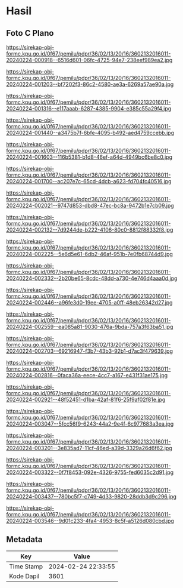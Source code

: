 # Hasil

## Foto C Plano

https://sirekap-obj-formc.kpu.go.id/0f67/pemilu/pdpr/36/02/13/20/16/3602132016011-20240224-000918--6516d601-06fc-4725-94e7-238eef989ea2.jpg

https://sirekap-obj-formc.kpu.go.id/0f67/pemilu/pdpr/36/02/13/20/16/3602132016011-20240224-001203--bf7202f3-86c2-4580-ae3a-6269a57ae90a.jpg

https://sirekap-obj-formc.kpu.go.id/0f67/pemilu/pdpr/36/02/13/20/16/3602132016011-20240224-001316--e117aaab-6287-4385-9904-e385c55a29f4.jpg

https://sirekap-obj-formc.kpu.go.id/0f67/pemilu/pdpr/36/02/13/20/16/3602132016011-20240224-001440--a3475b7f-6bfe-4095-b492-aed4759ccebb.jpg

https://sirekap-obj-formc.kpu.go.id/0f67/pemilu/pdpr/36/02/13/20/16/3602132016011-20240224-001603--116b5381-b1d8-46ef-a64d-4949bc6be8c0.jpg

https://sirekap-obj-formc.kpu.go.id/0f67/pemilu/pdpr/36/02/13/20/16/3602132016011-20240224-001700--ac207e7c-65cd-4dcb-a623-fd704fc40516.jpg

https://sirekap-obj-formc.kpu.go.id/0f67/pemilu/pdpr/36/02/13/20/16/3602132016011-20240224-002021--9747d853-dbd8-47ec-bc8a-9472b1e7cb09.jpg

https://sirekap-obj-formc.kpu.go.id/0f67/pemilu/pdpr/36/02/13/20/16/3602132016011-20240224-002132--7d9244de-b222-4106-80c0-8812f88332f8.jpg

https://sirekap-obj-formc.kpu.go.id/0f67/pemilu/pdpr/36/02/13/20/16/3602132016011-20240224-002225--5e6d5e61-6db2-46af-951b-7e0fb68744d9.jpg

https://sirekap-obj-formc.kpu.go.id/0f67/pemilu/pdpr/36/02/13/20/16/3602132016011-20240224-002332--2b20be65-8cdc-48dd-a730-4e746d4aaa0d.jpg

https://sirekap-obj-formc.kpu.go.id/0f67/pemilu/pdpr/36/02/13/20/16/3602132016011-20240224-002446--a96fe3d0-19ee-4705-a0ff-48eb26342d27.jpg

https://sirekap-obj-formc.kpu.go.id/0f67/pemilu/pdpr/36/02/13/20/16/3602132016011-20240224-002559--ea085a81-9030-476a-9bda-757a3f63ba51.jpg

https://sirekap-obj-formc.kpu.go.id/0f67/pemilu/pdpr/36/02/13/20/16/3602132016011-20240224-002703--69216947-f3b7-43b3-92b1-d7ac3f479639.jpg

https://sirekap-obj-formc.kpu.go.id/0f67/pemilu/pdpr/36/02/13/20/16/3602132016011-20240224-002816--0faca36a-eece-4cc7-a167-e431f31ae175.jpg

https://sirekap-obj-formc.kpu.go.id/0f67/pemilu/pdpr/36/02/13/20/16/3602132016011-20240224-002921--48f52451-d1ba-42af-81f6-25f9af02f81e.jpg

https://sirekap-obj-formc.kpu.go.id/0f67/pemilu/pdpr/36/02/13/20/16/3602132016011-20240224-003047--5fcc56f9-6243-44a2-9e4f-6c977683a3ea.jpg

https://sirekap-obj-formc.kpu.go.id/0f67/pemilu/pdpr/36/02/13/20/16/3602132016011-20240224-003201--3e835ad7-11cf-46ed-a39d-3329a26d6f62.jpg

https://sirekap-obj-formc.kpu.go.id/0f67/pemilu/pdpr/36/02/13/20/16/3602132016011-20240224-003322--0f7f8453-092e-4326-9755-fed6035c2d91.jpg

https://sirekap-obj-formc.kpu.go.id/0f67/pemilu/pdpr/36/02/13/20/16/3602132016011-20240224-003437--780bc5f7-c749-4d33-9820-28ddb3d9c296.jpg

https://sirekap-obj-formc.kpu.go.id/0f67/pemilu/pdpr/36/02/13/20/16/3602132016011-20240224-003546--9d01c233-4fa4-4953-8c5f-a5126d080cbd.jpg


## Metadata

| Key        | Value               |
| ---------- | ------------------- |
| Time Stamp | 2024-02-24 22:33:55 |
| Kode Dapil | 3601                |



